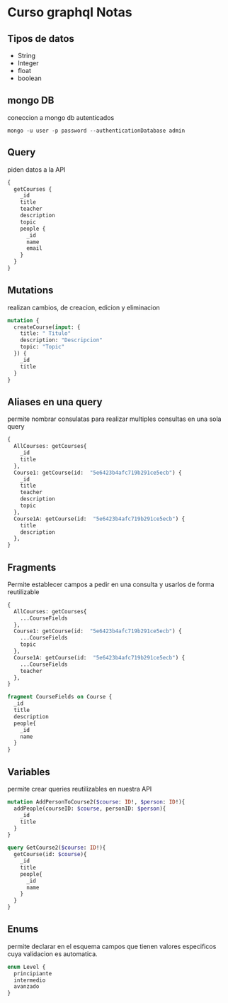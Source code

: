 # Curso graphql Notas

## Tipos de datos

- String
- Integer
- float
- boolean

## mongo DB

coneccion a mongo db autenticados

```shell
mongo -u user -p password --authenticationDatabase admin
```

## Query

piden datos a la API

```graphql
{
  getCourses {
    _id
    title
    teacher
    description
    topic
    people {
      _id
      name
      email
    }
  }
}
```

## Mutations

realizan cambios, de creacion, edicion y eliminacion

```graphql
mutation {
  createCourse(input: {
    title: " Titulo"
    description: "Descripcion"
    topic: "Topic"
  }) {
    _id
    title
  }
}
```

## Aliases en una query

permite nombrar consulatas para realizar multiples consultas en una sola query

```graphql
{
  AllCourses: getCourses{
    _id
    title
  },
  Course1: getCourse(id:  "5e6423b4afc719b291ce5ecb") {
    _id
    title
    teacher
    description
    topic
  },
  Course1A: getCourse(id:  "5e6423b4afc719b291ce5ecb") {
    title
    description
  },
}
```

## Fragments

Permite establecer campos a pedir en una consulta y usarlos de forma reutilizable

```graphql
{
  AllCourses: getCourses{
    ...CourseFields
  },
  Course1: getCourse(id:  "5e6423b4afc719b291ce5ecb") {
    ...CourseFields
    topic
  },
  Course1A: getCourse(id:  "5e6423b4afc719b291ce5ecb") {
    ...CourseFields
    teacher
  },
}

fragment CourseFields on Course {
  _id
  title
  description
  people{
    _id
    name
  }
}
```

## Variables

permite crear queries reutilizables en nuestra API

```graphql
mutation AddPersonToCourse2($course: ID!, $person: ID!){
  addPeople(courseID: $course, personID: $person){
    _id
    title
  }
}
```

```graphql
query GetCourse2($course: ID!){
  getCourse(id: $course){
    _id
    title
    people{
      _id
      name
    }
  }
}
```

## Enums

permite declarar en el esquema campos que tienen valores especificos cuya validacion es automatica.

```graphql
enum Level {
  principiante
  intermedio
  avanzado
}
```
